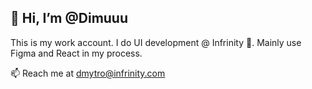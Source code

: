 ## 👋 Hi, I’m @Dimuuu

This is my work account. I do UI development @ Infrinity 🚀. Mainly use Figma and React in my process.

📫 Reach me at dmytro@infrinity.com
